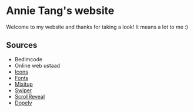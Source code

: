 # Annie Tang's website

Welcome to my website and thanks for taking a look! It means a lot to me :)

## Sources

* Bedimcode
* Online web ustaad
* [Icons](https://boxicons.com/)
* [Fonts](https://fonts.google.com/)
* [Mixitup](https://www.kunkalabs.com/mixitup/)
* [Swiper](https://swiperjs.com/)
* [ScrollReveal](https://scrollrevealjs.org/)
* [Dopely](https://colors.dopely.top/color-pedia)
